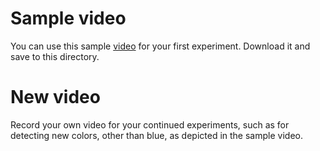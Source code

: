 # Sample video
You can use this sample [video](https://drive.google.com/file/d/1rzEuEzA8lJJJLJ6d2KVC1go6hiKBhNPU/view?usp=sharing) for your first experiment. Download it and save to this directory.

# New video
Record your own video for your continued experiments, such as for detecting new colors, other than blue, as depicted in the sample video.